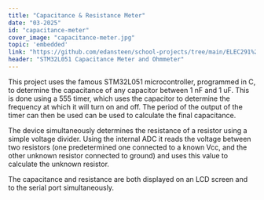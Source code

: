 ```yaml
---
title: "Capacitance & Resistance Meter"
date: "03-2025"
id: "capacitance-meter"
cover_image: "capacitance-meter.jpg"
topic: 'embedded'
link: "https://github.com/edansteen/school-projects/tree/main/ELEC291%20Lab%203%20-%20STM32%20Capacitance%20Meter"
header: "STM32L051 Capacitance Meter and Ohmmeter"
---
```

This project uses the famous STM32L051 microcontroller, programmed in C, to determine the capacitance of any capacitor between 1 nF and 1 uF. This is done using a 555 timer, which uses the capacitor to determine the frequency at which it will turn on and off. The period of the output of the timer can then be used can be used to calculate the final capacitance. 

The device simultaneously determines the resistance of a resistor using a simple voltage divider. Using the internal ADC it reads the voltage between two resistors (one predetermined one connected to a known Vcc, and the other unknown resistor connected to ground) and uses this value to calculate the unknown resistor. 

The capacitance and resistance are both displayed on an LCD screen and to the serial port simultaneously.
